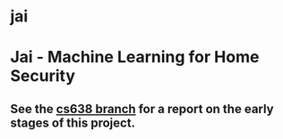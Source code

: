 # jai
Jai - Machine Learning for Home Security
=======
## See the [cs638 branch](https://github.com/JamesEdMichaud/jai/tree/cs638) for a report on the early stages of this project.
